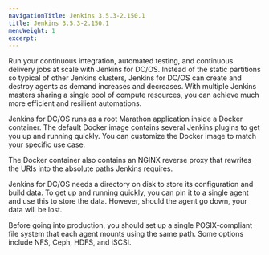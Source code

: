```yaml
---
navigationTitle: Jenkins 3.5.3-2.150.1
title: Jenkins 3.5.3-2.150.1
menuWeight: 1
excerpt:
---
```



Run your continuous integration, automated testing, and continuous delivery jobs at scale with Jenkins for DC/OS. Instead of the static partitions so typical of other Jenkins clusters, Jenkins for DC/OS  can create and destroy agents as demand increases and decreases. With multiple Jenkins masters sharing a single pool of compute resources, you can achieve much more efficient and resilient automations.

Jenkins for DC/OS runs as a root Marathon application inside a Docker container. The default Docker image contains several Jenkins plugins to get you up and running quickly. You can customize the Docker image to match your specific use case.

The Docker container also contains an NGINX reverse proxy that rewrites the URIs into the absolute paths Jenkins requires.

Jenkins for DC/OS needs a directory on disk to store its configuration and build data. To get up and running quickly, you can pin it to a single agent and use this to store the data. However, should the agent go down, your data will be lost.

Before going into production, you should set up a single POSIX-compliant file system that each agent mounts using the same path. Some options include NFS, Ceph, HDFS, and iSCSI.

